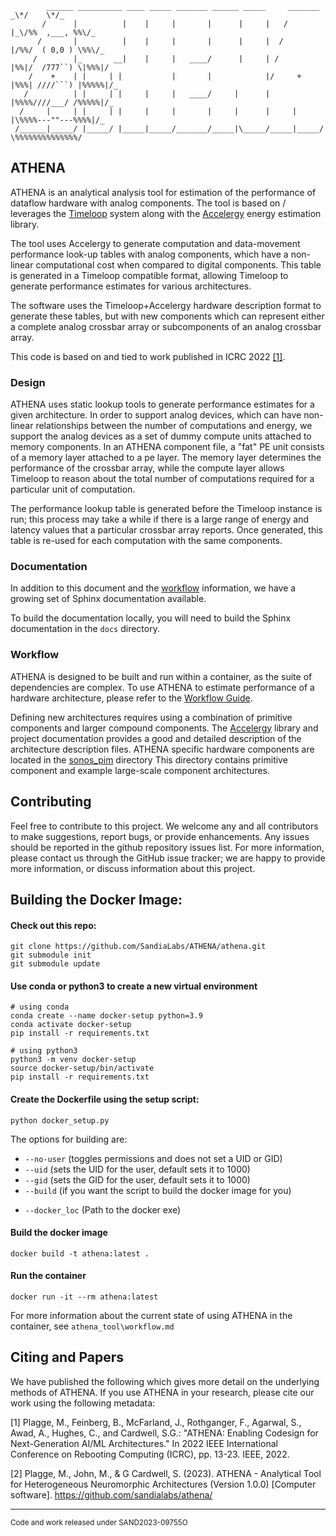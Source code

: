````
        ______ __________ ____ _____ _______ ______ _____     _______    _\*/    \*/_
       /      |          |    |     |       |      |     |   /       |_\/%%  ,___, %%\/_
      /       |          |    |     |       |      |     |  /        |/%%/  ( 0,0 ) \%%\/_
     /        |_       __|    |     |   ____/      |     | /         |%%|/  /777``) \|%%%|/
    /    +    | |     | |           |       |            |/     +    |%%%| ////```) |%%%%%|/_
   /          | |     | |     |     |   ____/     |      |           |%%%%////___/ /%%%%%|/_
  /     |     | |     | |     |     |       |     |      |     |     |\%%%%---""---%%%%|/_
 /______|_____/ |_____/ |_____|_____/_______/_____|\_____/_____|_____/ \%%%%%%%%%%%%%%/

````

## ATHENA

ATHENA is an analytical analysis tool for estimation of the performance of dataflow hardware with analog components.
The tool is based on / leverages the [Timeloop](http://github.com/nvlabs/timeloop) system along with the [Accelergy](https://github.com/Accelergy-Project) energy estimation library.

The tool uses Accelergy to generate computation and data-movement performance look-up tables with analog components, which have a non-linear computational cost when compared to digital components. This table is generated in a Timeloop compatible format, allowing Timeloop to
generate performance estimates for various architectures.

The software uses the Timeloop+Accelergy hardware description format to generate these tables, but with new components which can represent either a complete analog crossbar array or subcomponents of an analog crossbar array.

This code is based on and tied to work published in ICRC 2022 [\[1\]](#1).

### Design

ATHENA uses static lookup tools to generate performance estimates for a given architecture. In order to support analog devices, which can have non-linear relationships between the number of computations and energy, we support the analog devices as a set of dummy compute units attached to memory components. In an ATHENA component file, a "fat" PE unit consists of a memory layer attached to a pe layer. The memory layer determines the performance of the crossbar array, while the compute layer allows Timeloop to reason about the total number of computations required for a particular unit of computation.

The performance lookup table is generated before the Timeloop instance is run; this process may take a while if there is a large range of energy and latency values that a particular crossbar array reports. Once generated, this table is re-used for each computation with the same components.

### Documentation

In addition to this document and the [workflow](#workflow) information, we have a growing set of Sphinx documentation available.

To build the documentation locally, you will need to build the Sphinx documentation in the `docs` directory.

### Workflow

ATHENA is designed to be built and run within a container, as the suite of dependencies are complex. To use ATHENA to estimate performance of a hardware architecture, please refer to the [Workflow Guide](./athena_tool/workflow.md).

Defining new architectures requires using a combination of primitive components and larger compound components. The [Accelergy](https://github.com/Accelergy-Project) library and project documentation provides a good and detailed description of the architecture description files. ATHENA specific hardware components are located in the [sonos_pim](./athena_tool/accelergy_architectures/sonos_pim) directory This directory contains primitive component and example large-scale component architectures.

## Contributing

Feel free to contribute to this project. We welcome any and all contributors to make suggestions, report bugs, or provide enhancements. Any issues should be reported in the github repository issues list. For more information, please contact us through the GitHub issue tracker; we are happy to provide more information, or discuss information about this project.

## Building the Docker Image:

#### Check out this repo:

```
git clone https://github.com/SandiaLabs/ATHENA/athena.git
git submodule init
git submodule update
```

#### Use conda or python3 to create a new virtual environment

```
# using conda
conda create --name docker-setup python=3.9
conda activate docker-setup
pip install -r requirements.txt

# using python3
python3 -m venv docker-setup
source docker-setup/bin/activate
pip install -r requirements.txt
```

#### Create the Dockerfile using the setup script:

```
python docker_setup.py
```

The options for building are:

- `--no-user` (toggles permissions and does not set a UID or GID)
- `--uid` (sets the UID for the user, default sets it to 1000)
- `--gid` (sets the GID for the user, default sets it to 1000)
- `--build` (if you want the script to build the docker image for you)
<!-- - `--version_tag` (if you want to set the tag to something other than 'latest') -->
- `--docker_loc` (Path to the docker exe)

#### Build the docker image

```
docker build -t athena:latest .
```

#### Run the container

```
docker run -it --rm athena:latest
```

For more information about the current state of using ATHENA in the container, see `athena_tool\workflow.md`

## Citing and Papers

We have published the following which gives more detail on the underlying methods of ATHENA. If you use ATHENA in your research, please cite our work using the following metadata:

<a id="1" name="1">[1]
Plagge, M., Feinberg, B., McFarland, J., Rothganger, F., Agarwal, S., Awad, A., Hughes, C., and Cardwell, S.G.:
"ATHENA: Enabling Codesign for Next-Generation AI/ML Architectures."
In 2022 IEEE International Conference on Rebooting Computing (ICRC), pp. 13-23. IEEE, 2022.
</a>


<a id="2" name="2">[2]</a>
Plagge, M., John, M., & G Cardwell, S. (2023). ATHENA - Analytical Tool for Heterogeneous Neuromorphic Architectures (Version 1.0.0) [Computer software]. 
https://github.com/sandialabs/athena/




----------
<sub>Code and work released under SAND2023-09755O </sub>
